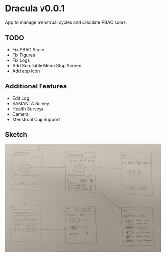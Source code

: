 # Dracula v0.0.1
App to manage menstrual cycles and calculate PBAC score.

## TODO
* Fix PBAC Score
* Fix Figures
* Fix Logs
* Add Scrollable Menu Stop Screen
* Add app icon

## Additional Features
* Edit Log
* SAMANTA Survey
* Health Surveys
* Camera
* Menstrual Cup Support

## Sketch 
<img src="Figures/sketch.jpg"/>
